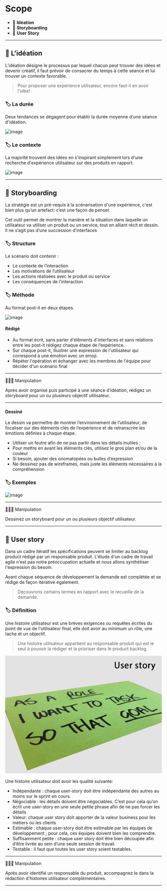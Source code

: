 # Scope

* 🔖 **Idéation**
* 🔖 **Storyboarding**
* 🔖 **User Story**

___

## 📑 L'idéation

L’idéation désigne le processus par lequel chacun peut trouver des idées et devenir créatif, il faut prévoir de consacrer du temps à cette séance et lui trouver un contexte favorable.

> Pour proposer une expérience utilisateur, encore faut-il en avoir l'idée!

### 🏷️ **La durée**

Deux tendances se dégagent pour établir la durée moyenne d'une séance d'idéation.

![image](https://raw.githubusercontent.com/seeren-training/UI-UX/master/wiki/resources/ideation-duration.webp)

### 🏷️ **Le contexte**

La majorité trouvent des idées en s'inspirant simplement lors d'une recherche d'expérience utilisateur sur des produits en rapport.

![image](https://raw.githubusercontent.com/seeren-training/UI-UX/master/wiki/resources/ideation-ux.webp)

___

## 📑 Storyboarding

La stratégie est un pré-requis à la scénarisation d'une expérience, c'est bien plus qu’un artefact: c’est une façon de penser.

Cet outil permet de montrer la manière et la situation dans laquelle un utilisateur va utiliser un produit ou un service, tout en alliant récit et dessin. Il ne s’agit pas d’une succession d’interfaces


### 🏷️ **Structure**

Le scénario doit contenir :
* Le contexte de l’interaction
* Les motivations de l’utilisateur
* Les actions réalisées avec le produit ou service
* Les conséquences de l’interaction

### 🏷️ **Méthode**

Au format post-it en deux étapes.

![image](https://raw.githubusercontent.com/seeren-training/UI-UX/master/wiki/resources/story.png)

#### **Rédigé**

* Au format écrit, sans parler d'éléments d'interfaces et sans relations entre les post-it rédigez chaque étape de l’expérience.
* Sur chaque post-it, illustrer une expression de l'utilisateur qui correspond à une émotion avec un emoji.
* Répéter l'opération et échanger avec les membres de l'équipe pour décider d'un scénario final

___

👨🏻‍💻 Manipulation

Après avoir organisé puis participé à une séance d’idéation, rédigez un storyboard pour un ou plusieurs objectif utilisateur.

___

#### **Dessiné**

Le dessin va permettre de montrer l’environnement de l’utilisateur, de focaliser sur des éléments clés de l’expérience et de retranscrire les émotions définies à chaque étape.

* Utiliser un feutre afin de ne pas partir dans les détails inutiles ;
* Pour mettre en avant les éléments clés, utilisez le gros plan et/ou de la couleur
* Si besoin, ajouter des onomatopées ou bulles d’expression
* Ne dessinez pas de wireframes, mais juste les éléments nécessaires à la compréhension

### 🏷️ **Exemples**

![image](https://raw.githubusercontent.com/seeren-training/UI-UX/master/wiki/resources/story-example-2.png)


___

👨🏻‍💻 Manipulation

Dessinez un storyboard pour un ou plusieurs objectif utilisateur.

___

## 📑 User story

Dans un cadre itératif les spécifications peuvent se limiter au backlog product rédigé par un responsable produit. L'étude d'un cadre de travail agile n'est pas notre préoccupation actuelle et nous allons synthétiser l'expression du besoin.

Avant chaque séquence de développement la demande est complétée et se rédige de façon itérative également.

> Découvrons certains termes en rapport avec le recueille de la demande.

### 🏷️ **Définition**

Une histoire utilisateur est une brèves exigences ou requêtes écrites du point de vue de l'utilisateur final,  elle doit avoir au minimum un rôle, une tache et un objectif. 

> Une histoire utilisateur appartient au responsable produit qui est le seul à pouvoir la rédiger et la prioriser dans le product backlog.

![image](https://raw.githubusercontent.com/seeren-training/Agile/master/wiki/resources/03/07-User-Story.jpg)

Une histoire utilisateur doit avoir les qualité suivante:

* Indépendante : chaque user-story doit être indépendante des autres au moins sur le sprint en cours.
* Négociable : les détails doivent être négociables. C’est pour cela qu’on écrit une user-story en une seule petite phrase afin de ne pas forcer les détails
* Valeur: chaque user story doit apporter de la valeur business pour les métiers ou les clients
* Estimable : chaque user-story doit être estimable par les équipes de développement ; pour cela, ces équipes doivent bien les comprendre.
* Suffisamment petite : chaque user story doit être bien découpée afin d’être livrée au sein d’une seule session de travail.
* Testable : il faut que toutes les user story soient testables.

___


👨🏻‍💻 Manipulation

Après avoir identifié un responsable du produit, accompagnez le dans la rédaction d'histoires utilisateur complémentaires. 

___